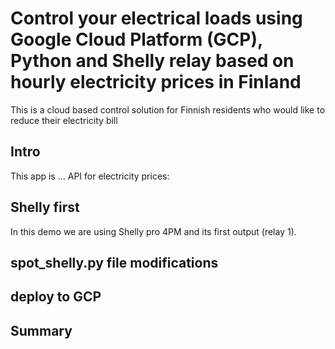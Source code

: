 # Control your electrical loads using Google Cloud Platform (GCP), Python and Shelly relay based on hourly electricity prices in Finland
This is a cloud based control solution for Finnish residents who would like to reduce their electricity bill

## Intro
This app is ...
API for electricity prices: 

## Shelly first
In this demo we are using Shelly pro 4PM and its first output (relay 1). 

## spot_shelly.py file modifications


## deploy to GCP 


## Summary
